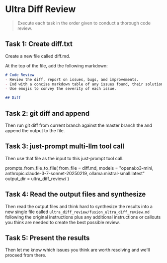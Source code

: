 # Ultra Diff Review
> Execute each task in the order given to conduct a thorough code review.

## Task 1: Create diff.txt

Create a new file called diff.md.

At the top of the file, add the following markdown:

```md
# Code Review
- Review the diff, report on issues, bugs, and improvements. 
- End with a concise markdown table of any issues found, their solutions, and a risk assessment for each issue if applicable.
- Use emojis to convey the severity of each issue.

## Diff

```

## Task 2: git diff and append

Then run git diff from current branch against the master branch the and append the output to the file.

## Task 3: just-prompt multi-llm tool call

Then use that file as the input to this just-prompt tool call.

prompts_from_file_to_file(
    from_file = diff.md,
    models = "openai:o3-mini, anthropic:claude-3-7-sonnet-20250219, ollama:mistral-small:latest"
    output_dir = ultra_diff_review/
)

## Task 4: Read the output files and synthesize

Then read the output files and think hard to synthesize the results into a new single file called `ultra_diff_review/fusion_ultra_diff_review.md` following the original instructions plus any additional instructions or callouts you think are needed to create the best possible review.

## Task 5: Present the results

Then let me know which issues you think are worth resolving and we'll proceed from there.